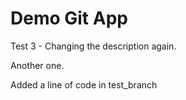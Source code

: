 # Demo Git App

Test 3 - Changing the description again.

Another one.

Added a line of code in test_branch
